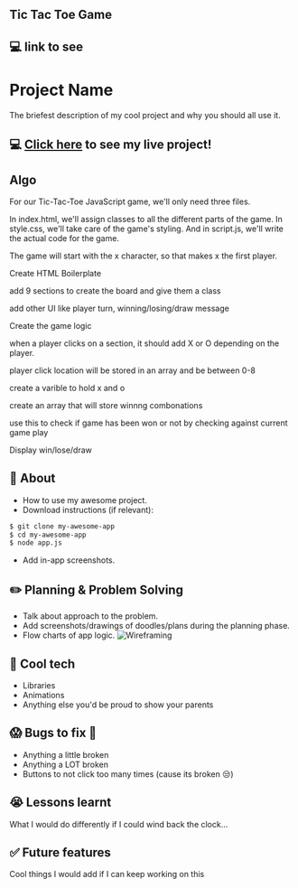 ## Tic Tac Toe Game

## :computer: link to see

# Project Name
The briefest description of my cool project and why you should all use it.

## :computer: [Click here](https://jaygriggsau.github.io/tic-tac-toe/) to see my live project!

## Algo
For our Tic-Tac-Toe JavaScript game, we'll only need three files. 

In index.html, we'll assign classes to all the different parts of the game. In style.css, we'll take care of the game's styling. And in script.js, we'll write the actual code for the game.

The game will start with the x character, so that makes x the first player. 

Create HTML Boilerplate

add 9 sections to create the board and give them a class

add other UI like player turn, winning/losing/draw message

Create the game logic

when a player clicks on a section, it should add X or O depending on the player.

player click location will be stored in an array and be between 0-8

create a varible to hold x and o 

create an array that will store winnng combonations

use this to check if game has been won or not by checking against current game play

Display win/lose/draw 

## :page_facing_up: About
- How to use my awesome project.
- Download instructions (if relevant):
```zsh
$ git clone my-awesome-app
$ cd my-awesome-app
$ node app.js
```
- Add in-app screenshots.

## :pencil2: Planning & Problem Solving
- Talk about approach to the problem.
- Add screenshots/drawings of doodles/plans during the planning phase.
- Flow charts of app logic.
![Wireframing](https://images.unsplash.com/photo-1581291518633-83b4ebd1d83e?ixlib=rb-1.2.1&ixid=MnwxMjA3fDB8MHxwaG90by1wYWdlfHx8fGVufDB8fHx8&auto=format&fit=crop&w=1170&q=80)

## :rocket: Cool tech
- Libraries
- Animations
- Anything else you'd be proud to show your parents

## :scream: Bugs to fix :poop:
- Anything a little broken
- Anything a LOT broken
- Buttons to not click too many times (cause its broken :unamused:)

## :sob: Lessons learnt
What I would do differently if I could wind back the clock...

## :white_check_mark: Future features
Cool things I would add if I can keep working on this
